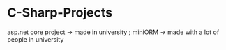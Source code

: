 # C-Sharp-Projects
asp.net core project -> made in university
; miniORM -> made with a lot of people in university
